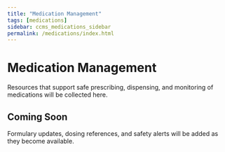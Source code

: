 ```yaml
---
title: "Medication Management"
tags: [medications]
sidebar: ccms_medications_sidebar
permalink: /medications/index.html
---
```


# Medication Management

Resources that support safe prescribing, dispensing, and monitoring of medications will be collected here.

## Coming Soon

Formulary updates, dosing references, and safety alerts will be added as they become available.
